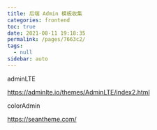 ```yaml
---
title: 后端 Admin 模板收集
categories: frontend
toc: true
date: 2021-08-11 19:18:35
permalink: /pages/7663c2/
tags: 
  - null
sidebar: auto
---
```




adminLTE

https://adminlte.io/themes/AdminLTE/index2.html



colorAdmin

https://seantheme.com/